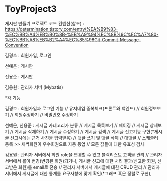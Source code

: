 # ToyProject3
 게시판 만들기 프로젝트
 코드 컨벤션(참조) : https://determination.tistory.com/entry/%EA%B9%83-%EC%BB%A4%EB%B0%8B-%EB%A9%94%EC%8B%9C%EC%A7%80-%EC%BB%A8%EB%B2%A4%EC%85%98Git-Commit-Message-Convention



김경호 : 회원가입, 로그인

선예은 : 게시판

신용준 : 게시판

김용원 : 관리자 서버 (Mybatis)


*각 기능

김경호 :
        회원가입과 로그인 기능 // 유저네임 중복체크(프론트와 백엔드) // 회원정보보기 // 회원수정하기 // 비밀번호 수정하기


선예은, 신용준 :
게시글 카테고리가 분류 // 게시글 목록보기 // 페이징 // 게시글 상세보기 // 게시글 삭제하기 // 게시글 수정하기 // 게시글 검색 // 게시글 신고기능 구현(*게시글 신고시에는 근거 사진을 입력받음) // 댓글 쓰기 및 댓글 삭제 // 대댓글 // 스케줄러 등록 >> 새싹회원이 우수회원으로 자동 등업 // 모든 값들에 대한 유효성 검사


김용원 :
관리자 서버에서 회원 role을 변경할 수 있고 블랙리스트 고객을 관리 // 관리자 서버에서 롤이 변경(변경된 회원)되거나, 게시글 신고에 대한 처리 결과(신고한 회원, 신고받은 회원)를 email로 전송 // 관리자 서버에서 게시글에 대한 CRUD 관리 // 관리자 서버에서 게시글에 대한 통계를 요구사항에 맞게 확인(*그래프 혹은 정렬로 구현),
